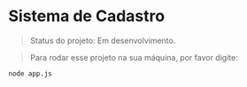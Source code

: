 # Sistema de Cadastro

>Status do projeto: Em desenvolvimento.

>Para rodar esse projeto na sua máquina, por favor digite:

`node app.js`
